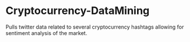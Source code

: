 # Cryptocurrency-DataMining

Pulls twitter data related to several cryptocurrency hashtags allowing for sentiment analysis of the market.


